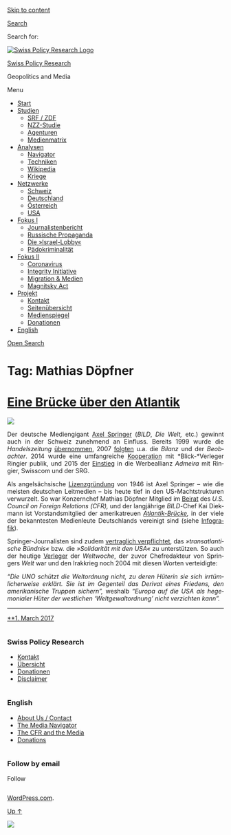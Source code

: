 [Skip to
content](#content)

[](https://swprs.org/)

<div class="cover">

</div>

[Search](#search-container)

<div id="search-container" class="header-search-block bg-graphite hidden">

<span class="screen-reader-text">Search for:</span>

</div>

<div class="header-inner section-inner">

[![Swiss Policy Research
Logo](https://swprs.files.wordpress.com/2020/05/swiss-policy-research-logo-300.png)](https://swprs.org/)

[Swiss Policy Research](https://swprs.org/)

Geopolitics and
    Media

</div>

<div class="navigation section no-padding bg-dark">

Menu

<div class="main-navigation">

  - <span id="menu-item-4374">[Start](https://swprs.org)</span>
  - <span id="menu-item-5941">[Studien](https://swprs.org/srf-propaganda-analyse/)</span>
      - <span id="menu-item-4361">[SRF /
        ZDF](https://swprs.org/srf-propaganda-analyse/)</span>
      - <span id="menu-item-4359">[NZZ-Studie](https://swprs.org/die-nzz-studie/)</span>
      - <span id="menu-item-4373">[Agenturen](https://swprs.org/der-propaganda-multiplikator/)</span>
      - <span id="menu-item-7978">[Medienmatrix](https://swprs.org/die-propaganda-matrix/)</span>
  - <span id="menu-item-9423">[Analysen](https://swprs.org/medien-navigator/)</span>
      - <span id="menu-item-9414">[Navigator](https://swprs.org/medien-navigator/)</span>
      - <span id="menu-item-8524">[Techniken](https://swprs.org/der-propaganda-schluessel/)</span>
      - <span id="menu-item-10908">[Wikipedia](https://swprs.org/propaganda-in-der-wikipedia/)</span>
      - <span id="menu-item-9920">[Kriege](https://swprs.org/logik-imperialer-kriege/)</span>
  - <span id="menu-item-4362">[Netzwerke](https://swprs.org/netzwerk-medien-schweiz/)</span>
      - <span id="menu-item-6283">[Schweiz](https://swprs.org/netzwerk-medien-schweiz/)</span>
      - <span id="menu-item-7215">[Deutschland](https://swprs.org/netzwerk-medien-deutschland/)</span>
      - <span id="menu-item-17401">[Österreich](https://swprs.org/medien-in-oesterreich/)</span>
      - <span id="menu-item-7216">[USA](https://swprs.org/das-american-empire-und-seine-medien/)</span>
  - <span id="menu-item-9228">[Fokus
    I](https://swprs.org/bericht-eines-journalisten/)</span>
      - <span id="menu-item-12119">[Journalistenbericht](https://swprs.org/bericht-eines-journalisten/)</span>
      - <span id="menu-item-12117">[Russische
        Propaganda](https://swprs.org/russische-propaganda/)</span>
      - <span id="menu-item-12118">[Die
        »Israel-Lobby«](https://swprs.org/die-israel-lobby-fakten-und-mythen/)</span>
      - <span id="menu-item-13505">[Pädokriminalität](https://swprs.org/geopolitik-und-paedokriminalitaet/)</span>
  - <span id="menu-item-17258">[Fokus
    II](https://swprs.org/migration-und-medien/)</span>
      - <span id="menu-item-32838">[Coronavirus](https://swprs.org/covid-19-hinweis-ii/)</span>
      - <span id="menu-item-12939">[Integrity
        Initiative](https://swprs.org/die-integrity-initiative/)</span>
      - <span id="menu-item-17290">[Migration &
        Medien](https://swprs.org/migration-und-medien/)</span>
      - <span id="menu-item-17291">[Magnitsky
        Act](https://swprs.org/der-fall-magnitsky/)</span>
  - <span id="menu-item-21964">[Projekt](https://swprs.org/kontakt/)</span>
      - <span id="menu-item-8525">[Kontakt](https://swprs.org/kontakt/)</span>
      - <span id="menu-item-10193">[Seitenübersicht](https://swprs.org/uebersicht/)</span>
      - <span id="menu-item-8637">[Medienspiegel](https://swprs.org/medienspiegel/)</span>
      - <span id="menu-item-33287">[Donationen](https://swprs.org/donationen/)</span>
  - <span id="menu-item-14415">[English](https://swprs.org/contact/)</span>

</div>

[Open
Search](#)

</div>

<div class="wrapper section medium-padding clear" data-role="main">

# Tag: Mathias Döpfner

<div id="content" class="content section-inner">

<div id="posts" class="posts">

<div class="spinner-container">

<div id="spinner">

<div class="double-bounce1">

</div>

<div class="double-bounce2">

</div>

</div>

</div>

<div class="post-container">

# [Eine Brücke über den Atlantik](https://swprs.org/2017/03/01/eine-bruecke-ueber-den-atlantik/)

<div class="featured-media">

[![](https://swprs.files.wordpress.com/2016/07/atlantikbruecke-logo.png?w=600)](https://swprs.org/2017/03/01/eine-bruecke-ueber-den-atlantik/ "Eine Brücke über den Atlantik")

</div>

<div class="post-content clear">

<div lang="de" style="text-align:justify;hyphens:auto;-webkit-hyphens:auto;-ms-hyphens:auto;font-variant:none;">

Der deutsche Medien­gigant [Axel
Springer](https://de.wikipedia.org/wiki/Axel_Springer_SE) (*BILD*, *Die
Welt,* etc.) gewinnt auch in der Schweiz zu­neh­mend an Einfluss.
Bereits 1999 wurde die *Handels­zeitung*
[über­nommen](https://de.wikipedia.org/wiki/Handelszeitung), 2007
[folgten](https://de.wikipedia.org/wiki/Jean_Frey_AG) u.a. die *Bilanz*
und der *Beobachter*. 2014 wurde eine umfang­reiche
[Koope­ration](http://www.blick.ch/news/wirtschaft/medien-ringier-und-axel-springer-gruenden-gemeinschaftsunternehmen-in-der-schweiz-id3357037.html)
mit *Blick-*Verleger Ringier publik, und 2015 der
[Ein­stieg](http://www.persoenlich.com/marketing/die-werbeallianz-prasentiert-sich-zum-ersten-mal-der-branche)
in die Werbe­allianz *Admeira* mit Ringier, Swiss­com und der SRG.

Als angel­säch­sische
[Li­zenz­grün­dung](https://de.wikipedia.org/wiki/Lizenzzeitung) von
1946 ist Axel Springer – wie die meisten deutschen Leit­medien – bis
heute tief in den US-Macht­­struk­turen ver­wur­zelt. So war
Konzern­­chef Mathias Döpfner Mit­glied im
[Bei­rat](https://www.cfr.org/global-board-advisors) des *U.S. Council
on Foreign Relations (CFR),* und der lang­jährige *BILD-*​Chef Kai
Diek­­mann ist Vor­stands­mitglied der ame­ri­ka­treuen
*[Atlantik-Brücke](https://de.wikipedia.org/wiki/Atlantik-Br%C3%BCcke),*
in der viele der bekanntesten Medien­leute Deutsch­lands ver­ei­nigt
sind (siehe
[Infografik](https://swprs.org/netzwerk-medien-deutschland/)).

Springer-Journa­listen sind zudem [ver­­trag­­lich
ver­pfli­ch­tet](https://bildblog.de/89290/axel-springer-gibt-sich-neue-alte-grundsaetze/),
das *»trans­at­lantische Bündnis«* bzw. die *»Soli­da­rität mit den
USA«* zu unter­stützen. So auch der heutige
[Ver­leger](https://de.wikipedia.org/wiki/Roger_K%C3%B6ppel) der
*Welt­woche*, der zuvor Chef­re­dakteur von Springers *Welt* war und
den Irak­krieg noch 2004 mit diesen Worten ver­tei­digte:

*“Die UNO schützt die Welt­ordnung nicht, zu deren Hüterin sie sich
irr­tüm­licher­weise erklärt. Sie ist im Gegen­teil das Derivat eines
Friedens, den ameri­ka­nische Truppen sichern”,* weshalb *“Europa auf
die USA als hege­mon­ialer Hüter der west­lichen ‘Welt­gewalt­ordnung’
nicht ver­zichten kann”.*

</div>

-----

</div>

<div class="post-meta clear">

[**1. March
2017](https://swprs.org/2017/03/01/eine-bruecke-ueber-den-atlantik/ "Eine Brücke über den Atlantik")

</div>

</div>

</div>

</div>

</div>

<div id="footer" class="footer bg-graphite">

<div class="section-inner row clear" data-role="complementary">

<div class="column column-1 one-third medium-padding">

<div class="widgets">

<div id="nav_menu-3" class="widget widget_nav_menu">

<div class="widget-content clear">

### Swiss Policy Research

<div class="menu-allgemein-container">

  - <span id="menu-item-251">[Kontakt](https://swprs.org/kontakt/)</span>
  - <span id="menu-item-33090">[Übersicht](https://swprs.org/uebersicht/)</span>
  - <span id="menu-item-33286">[Donationen](https://swprs.org/donationen/)</span>
  - <span id="menu-item-15372">[Disclaimer](https://swprs.org/disclaimer/)</span>

</div>

</div>

</div>

</div>

</div>

<div class="column column-2 one-third medium-padding">

<div class="widgets">

<div id="nav_menu-4" class="widget widget_nav_menu">

<div class="widget-content clear">

### English

<div class="menu-english-container">

  - <span id="menu-item-20017">[About Us /
    Contact](https://swprs.org/contact/)</span>
  - <span id="menu-item-20015">[The Media
    Navigator](https://swprs.org/media-navigator/)</span>
  - <span id="menu-item-20016">[The CFR and the
    Media](https://swprs.org/the-american-empire-and-its-media/)</span>
  - <span id="menu-item-33285">[Donations](https://swprs.org/donations/)</span>

</div>

</div>

</div>

</div>

</div>

<div class="column column-3 one-third medium-padding">

<div class="widgets">

<div id="blog_subscription-4" class="widget widget_blog_subscription jetpack_subscription_widget">

<div class="widget-content clear">

### Follow by email

Follow

</div>

</div>

</div>

</div>

</div>

</div>

<div class="credits section bg-dark small-padding">

<div class="credits-inner section-inner clear">

[WordPress.com](https://wordpress.com/?ref=footer_custom_com).

[Up ↑](# "To the top")

</div>

</div>

<div style="display:none">

</div>

![](https://pixel.wp.com/b.gif?v=noscript)
